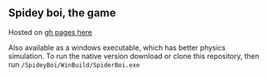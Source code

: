 ## Spidey boi, the game

Hosted on [gh pages here](https://dsmiller95.github.io/Spideyboi/)

Also available as a windows executable, which has better physics simulation. To run the native version download or clone this repository, then run `/SpideyBoi/WinBuild/SpiderBoi.exe`
